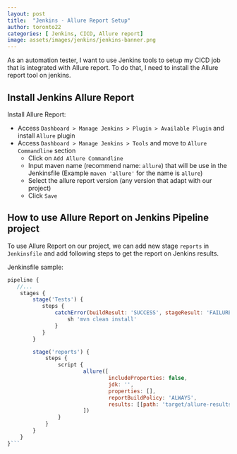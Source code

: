 ```yaml
---
layout: post
title:  "Jenkins - Allure Report Setup"
author: toronto22
categories: [ Jenkins, CICD, Allure report]
image: assets/images/jenkins/jenkins-banner.png
---
```


As an automation tester, I want to use Jenkins tools to setup my CICD job that is integrated with Allure report. To do that, I need to install the Allure report tool on jenkins.

## Install Jenkins Allure Report

Install Allure Report:

- Access `Dashboard > Manage Jenkins > Plugin > Available Plugin` and install `Allure` plugin
- Access `Dashboard > Manage Jenkins > Tools` and move to `Allure Commandline` section
  - Click on `Add Allure Commandline`
  - Input maven name (recommend name: `allure`) that will be use in the Jenkinsfile (Example `maven 'allure'` for the name is `allure`)
  - Select the allure report version (any version that adapt with our project)
  - Click `Save`

## How to use Allure Report on Jenkins Pipeline project

To use Allure Report on our project, we can add new stage `reports` in `Jenkinsfile` and add following steps to get the report on Jenkins results.

Jenkinsfile sample:

 ```js
 pipeline {
    //...
     stages {
         stage('Tests') {
            steps {
                catchError(buildResult: 'SUCCESS', stageResult: 'FAILURE'){
                    sh 'mvn clean install'
                }
            }
         }

         stage('reports') {
             steps {
                 script {
                         allure([
                                 includeProperties: false,
                                 jdk: '',
                                 properties: [],
                                 reportBuildPolicy: 'ALWAYS',
                                 results: [[path: 'target/allure-results']]
                         ])
                 }
             }
         }
     }
 }```
